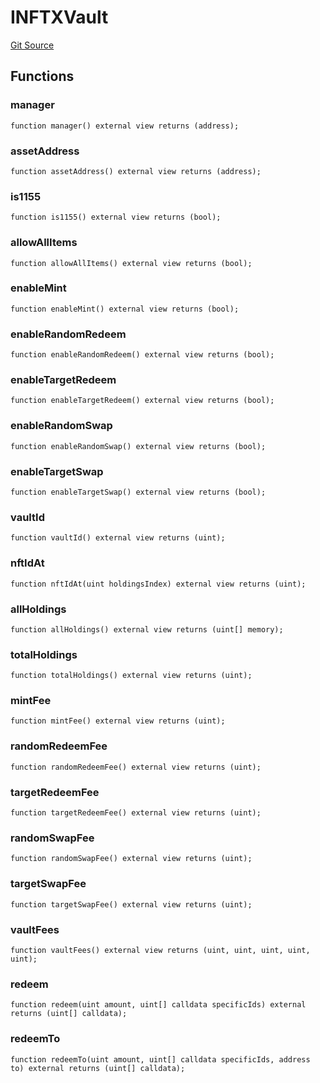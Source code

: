 # INFTXVault
[Git Source](https://github.com/FloorDAO/floor-v2/blob/fce0c6edadd90eef36eb24d13cfb5b386eeb9d00/src/interfaces/nftx/NFTXVault.sol)


## Functions
### manager


```solidity
function manager() external view returns (address);
```

### assetAddress


```solidity
function assetAddress() external view returns (address);
```

### is1155


```solidity
function is1155() external view returns (bool);
```

### allowAllItems


```solidity
function allowAllItems() external view returns (bool);
```

### enableMint


```solidity
function enableMint() external view returns (bool);
```

### enableRandomRedeem


```solidity
function enableRandomRedeem() external view returns (bool);
```

### enableTargetRedeem


```solidity
function enableTargetRedeem() external view returns (bool);
```

### enableRandomSwap


```solidity
function enableRandomSwap() external view returns (bool);
```

### enableTargetSwap


```solidity
function enableTargetSwap() external view returns (bool);
```

### vaultId


```solidity
function vaultId() external view returns (uint);
```

### nftIdAt


```solidity
function nftIdAt(uint holdingsIndex) external view returns (uint);
```

### allHoldings


```solidity
function allHoldings() external view returns (uint[] memory);
```

### totalHoldings


```solidity
function totalHoldings() external view returns (uint);
```

### mintFee


```solidity
function mintFee() external view returns (uint);
```

### randomRedeemFee


```solidity
function randomRedeemFee() external view returns (uint);
```

### targetRedeemFee


```solidity
function targetRedeemFee() external view returns (uint);
```

### randomSwapFee


```solidity
function randomSwapFee() external view returns (uint);
```

### targetSwapFee


```solidity
function targetSwapFee() external view returns (uint);
```

### vaultFees


```solidity
function vaultFees() external view returns (uint, uint, uint, uint, uint);
```

### redeem


```solidity
function redeem(uint amount, uint[] calldata specificIds) external returns (uint[] calldata);
```

### redeemTo


```solidity
function redeemTo(uint amount, uint[] calldata specificIds, address to) external returns (uint[] calldata);
```

